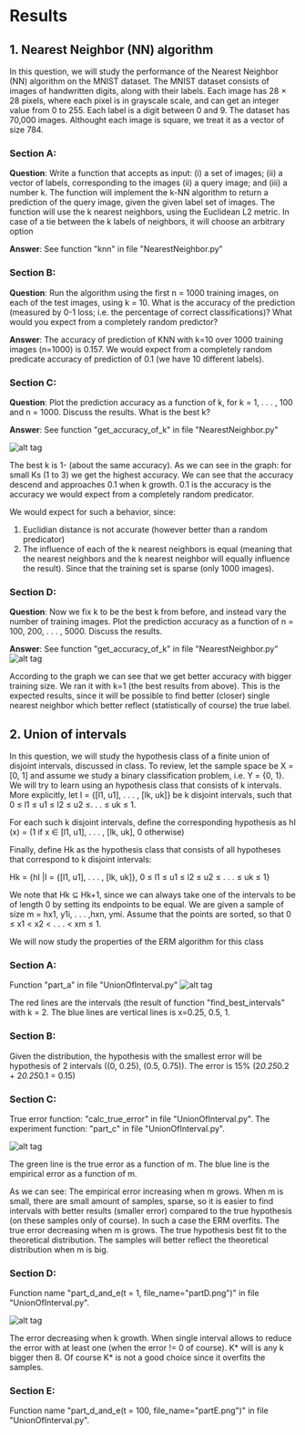 # Results
## 1. Nearest Neighbor (NN) algorithm
In this question, we will study the performance of the Nearest
Neighbor (NN) algorithm on the MNIST dataset. The MNIST dataset consists of
images of handwritten digits, along with their labels. Each image has 28 × 28 pixels,
where each pixel is in grayscale scale, and can get an integer value from 0 to 255. Each
label is a digit between 0 and 9. The dataset has 70,000 images. Althought each image
is square, we treat it as a vector of size 784.

### Section A:
**Question**:
Write a function that accepts as input: (i) a set of images; (ii) a vector of labels,
corresponding to the images (ii) a query image; and (iii) a number k. The function
will implement the k-NN algorithm to return a prediction of the query image,
given the given label set of images. The function will use the k nearest neighbors,
using the Euclidean L2 metric. In case of a tie between the k labels of neighbors,
it will choose an arbitrary option

**Answer**:
See function "knn" in file "NearestNeighbor.py"

### Section B:
**Question**:
Run the algorithm using the first n = 1000 training images, on each of the test
images, using k = 10. What is the accuracy of the prediction (measured by 0-1
loss; i.e. the percentage of correct classifications)? What would you expect from
a completely random predictor?

**Answer**:
The accuracy of prediction of KNN with k=10 over 1000 training images (n=1000) is 0.157.
We would expect from a completely random predicate accuracy of prediction of 0.1 (we have 10 different labels).

### Section C:
**Question**:
Plot the prediction accuracy as a function of k, for k = 1, . . . , 100 and n = 1000.
Discuss the results. What is the best k?

**Answer**:
See function "get_accuracy_of_k" in file "NearestNeighbor.py"

![alt tag](https://github.com/roeiherz/ML_Programming-Assignment/blob/master/HW1/graph_N_fixed.png)

The best k is 1- (about the same accuracy).
As we can see in the graph:
for small Ks (1 to 3) we get the highest accuracy. 
We can see that the accuracy descend and approaches 0.1 when k growth.
0.1 is the accuracy is the accuracy we would expect from a completely random predicator.

We would expect for such a behavior, since:
1. Euclidian distance is not accurate (however better than a random predicator)
2. The influence of each of the k nearest neighbors is equal (meaning that the nearest neighbors and the k nearest  neighbor will equally influence the result).
Since that the training set is sparse (only 1000 images).

### Section D:
**Question**:
Now we fix k to be the best k from before, and instead vary the number of training
images. Plot the prediction accuracy as a function of n = 100, 200, . . . , 5000.
Discuss the results.

**Answer**:
See function "get_accuracy_of_k" in file "NearestNeighbor.py"
![alt tag](https://github.com/roeiherz/ML_Programming-Assignment/blob/master/HW1/graph_K_fixed.png)


According to the graph we can see that we get better accuracy with bigger training size. 
We ran it with k=1 (the best results from above).
This is the expected results, since it will be possible to find better (closer) single nearest neighbor which better reflect (statistically of course) the true label. 

## 2. **Union of intervals** 
In this question, we will study the hypothesis class of a finite
union of disjoint intervals, discussed in class. 
To review, let the sample space be X = [0, 1] and assume we study a binary classification problem, i.e. Y = {0, 1}. 
We will try to learn using an hypothesis class that consists of k intervals. 
More explicitly, let I = {[l1, u1], . . . , [lk, uk]} be k disjoint intervals, 
such that 0 ≤ l1 ≤ u1 ≤ l2 ≤ u2 ≤. . . ≤ uk ≤ 1. 

For each such k disjoint intervals, define the corresponding hypothesis as
hI (x) = (1 if x ∈ [l1, u1], . . . , [lk, uk], 0 otherwise)

Finally, define Hk as the hypothesis class that consists of all hypotheses that correspond
to k disjoint intervals:

Hk = {hI |I = {[l1, u1], . . . , [lk, uk]}, 0 ≤ l1 ≤ u1 ≤ l2 ≤ u2 ≤ . . . ≤ uk ≤ 1}

We note that Hk ⊆ Hk+1, since we can always take one of the intervals to be of
length 0 by setting its endpoints to be equal. 
We are given a sample of size m = hx1, y1i, . . . ,hxn, ymi. 
Assume that the points are sorted, so that 0 ≤ x1 < x2 < . . . < xm ≤ 1.

We will now study the properties of the ERM algorithm for this class

### Section A:
Function "part_a" in file "UnionOfInterval.py"
![alt tag](https://github.com/roeiherz/ML_Programming-Assignment/blob/master/HW1/partA.png)

The red lines are the intervals (the result of function "find_best_intervals" with k = 2.
The blue lines are vertical lines is x=0.25, 0.5, 1.

### Section B:
Given the distribution, the hypothesis with the smallest error will be hypothesis of 2 intervals ((0, 0.25), (0.5, 0.75)).
The error is 15% (2*0.25*0.2 + 2*0.25*0.1 = 0.15) 

### Section C:
True error function: "calc_true_error" in file "UnionOfInterval.py".
The experiment function: "part_c" in file "UnionOfInterval.py".

![alt tag](https://github.com/roeiherz/ML_Programming-Assignment/blob/master/HW1/partC.png)

The green line is the true error as a function of m.
The blue line is the empirical error as a function of m.

As we can see:
The empirical error increasing when m grows. When m is small, there are small amount of samples, sparse, so it is easier to find intervals with better results (smaller error) compared to the true hypothesis (on these samples only of course). 
In such a case the ERM overfits.
The true error decreasing when m is grows. The true hypothesis best fit to the theoretical distribution. The samples will better reflect the theoretical distribution when m is big.

### Section D:
Function name "part_d_and_e(t = 1, file_name="partD.png")" in file "UnionOfInterval.py".

![alt tag](https://github.com/roeiherz/ML_Programming-Assignment/blob/master/HW1/partD.png)

The error decreasing when k growth. When single interval allows to reduce the error with at least one (when the error != 0 of course).
K* will is any k bigger then 8. Of course K* is not a good choice since it overfits the samples.

### Section E:
Function name "part_d_and_e(t = 100, file_name="partE.png")" in file "UnionOfInterval.py".
